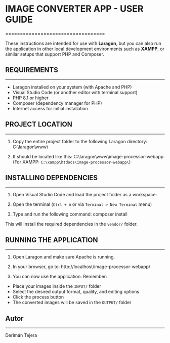 # IMAGE CONVERTER APP - USER GUIDE
==================================

These instructions are intended for use with **Laragon**, but you can also run the application in other local development environments such as **XAMPP**, or similar setups that support PHP and Composer.

## REQUIREMENTS
---------------
- Laragon installed on your system (with Apache and PHP)
- Visual Studio Code (or another editor with terminal support)
- PHP 8.1 or higher
- Composer (dependency manager for PHP)
- Internet access for initial installation

## PROJECT LOCATION
-------------------
1. Copy the entire project folder to the following Laragon directory: C:\laragon\www\

2. It should be located like this: C:\laragon\www\image-processor-webapp\
(For XAMPP: `C:\xampp\htdocs\image-processor-webapp\`)

## INSTALLING DEPENDENCIES
--------------------------
1. Open Visual Studio Code and load the project folder as a workspace:

2. Open the terminal (`Ctrl + ñ` or via `Terminal > New Terminal` menu)

3. Type and run the following command: composer install

This will install the required dependencies in the `vendor/` folder.

## RUNNING THE APPLICATION
--------------------------
1. Open Laragon and make sure Apache is running.

2. In your browser, go to: http://localhost/image-processor-webapp/

3. You can now use the application. Remember:
- Place your images inside the `INPUT/` folder
- Select the desired output format, quality, and editing options
- Click the process button
- The converted images will be saved in the `OUTPUT/` folder


## Autor
--------------------
Derimán Tejera
